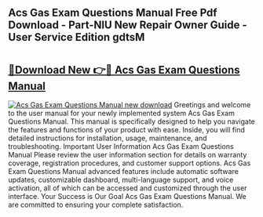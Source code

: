 ## Acs Gas Exam Questions Manual Free Pdf Download - Part-NlU New Repair Owner Guide - User Service Edition gdtsM

# <h2><a href="http://cf25406.oget.top/?id=Acs+Gas+Exam+Questions+Manual">🔗Download New 👉🔴 Acs Gas Exam Questions Manual</a></h2>

[![Acs Gas Exam Questions Manual new download](https://i.imgur.com/5g1atiW.png)](http://cf25406.oget.top/?id=Acs+Gas+Exam+Questions+Manual)
Greetings and welcome to the user manual for your newly implemented system Acs Gas Exam Questions Manual. This manual is specifically designed to help you navigate the features and functions of your product with ease. Inside, you will find detailed instructions for installation, usage, maintenance, and troubleshooting. Important User Information Acs Gas Exam Questions Manual Please review the user information section for details on warranty coverage, registration procedures, and customer support options. Acs Gas Exam Questions Manual advanced features include automatic software updates, customizable dashboard, multi-language support, and voice activation, all of which can be accessed and customized through the user interface. Your Success is Our Goal Acs Gas Exam Questions Manual. We are committed to ensuring your complete satisfaction.

